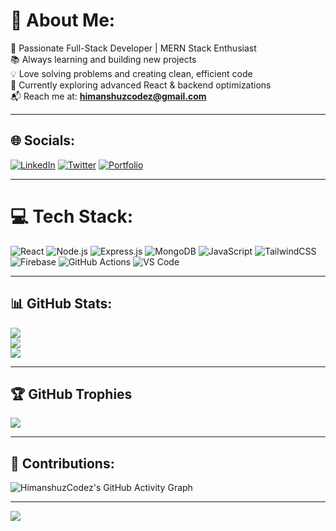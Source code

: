# 💫 About Me:
🚀 Passionate Full-Stack Developer | MERN Stack Enthusiast  
📚 Always learning and building new projects  
💡 Love solving problems and creating clean, efficient code  
🌱 Currently exploring advanced React & backend optimizations  
📬 Reach me at: **himanshuzcodez@gmail.com**

---

## 🌐 Socials:
[![LinkedIn](https://img.shields.io/badge/LinkedIn-%230077B5.svg?logo=linkedin&logoColor=white)](https://linkedin.com/in/himanshuzcodez) 
[![Twitter](https://img.shields.io/badge/Twitter-%231DA1F2.svg?logo=Twitter&logoColor=white)](https://twitter.com/HimanshuzCodez) 
[![Portfolio](https://img.shields.io/badge/Portfolio-%23000000.svg?logo=firefox&logoColor=white)](https://himanshuzcodez.vercel.app)

---

# 💻 Tech Stack:
![React](https://img.shields.io/badge/React-%2320232a.svg?style=for-the-badge&logo=react&logoColor=%2361DAFB)
![Node.js](https://img.shields.io/badge/Node.js-43853D.svg?style=for-the-badge&logo=node-dot-js&logoColor=white)
![Express.js](https://img.shields.io/badge/Express.js-404D59.svg?style=for-the-badge)
![MongoDB](https://img.shields.io/badge/MongoDB-%234ea94b.svg?style=for-the-badge&logo=mongodb&logoColor=white)
![JavaScript](https://img.shields.io/badge/JavaScript-%23323330.svg?style=for-the-badge&logo=javascript&logoColor=%23F7DF1E)
![TailwindCSS](https://img.shields.io/badge/TailwindCSS-%2338B2AC.svg?style=for-the-badge&logo=tailwind-css&logoColor=white)
![Firebase](https://img.shields.io/badge/Firebase-%23039BE5.svg?style=for-the-badge&logo=firebase)
![GitHub Actions](https://img.shields.io/badge/GitHub%20Actions-%232671E5.svg?style=for-the-badge&logo=githubactions&logoColor=white)
![VS Code](https://img.shields.io/badge/VS%20Code-0078D4.svg?style=for-the-badge&logo=visual-studio-code&logoColor=white)

---

## 📊 GitHub Stats:
![](https://github-readme-stats.vercel.app/api?username=HimanshuzCodez&theme=radical&hide_border=false&include_all_commits=true&count_private=true)  
![](https://github-readme-streak-stats.herokuapp.com/?user=HimanshuzCodez&theme=radical&hide_border=false)  
![](https://github-readme-stats.vercel.app/api/top-langs/?username=HimanshuzCodez&theme=radical&hide_border=false&layout=compact)

---

## 🏆 GitHub Trophies
![](https://github-profile-trophy.vercel.app/?username=HimanshuzCodez&theme=radical&no-frame=false&no-bg=true&margin-w=4)

---

## 📅 Contributions:
![HimanshuzCodez's GitHub Activity Graph](https://github-readme-activity-graph.vercel.app/graph?username=HimanshuzCodez&theme=react-dark&hide_border=true)

---

[![](https://visitcount.itsvg.in/api?id=HimanshuzCodez&icon=0&color=0)](https://visitcount.itsvg.in)
